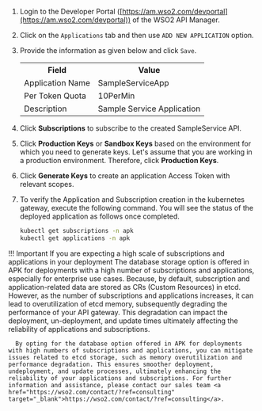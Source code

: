 1. Login to the Developer Portal ([https://am.wso2.com/devportal](https://am.wso2.com/devportal)) of the WSO2 API Manager.
2. Click on the `Applications` tab and then use `ADD NEW APPLICATION` option.
3. Provide the information as given below and click `Save`.

     <html>
        <table>
        <th>Field</th><th>Value</th>
        <tr><td>Application Name</td><td>SampleServiceApp</td></tr>
        <tr><td>Per Token Quota</td><td>10PerMin</td></tr>
        <tr><td>Description</td><td>Sample Service Application</td></tr>
        </table>
     </html>

4. Click **Subscriptions** to subscribe to the created SampleService API.
5. Click **Production Keys** or **Sandbox Keys** based on the environment for which you need to generate keys.
   Let's assume that you are working in a production environment. Therefore, click **Production Keys**.
5. Click **Generate Keys** to create an application Access Token with relevant scopes.
6. To verify the Application and Subscription creation in the kubernetes gateway, execute the following command. You will see the status of the deployed application as follows once completed.

    ```bash
    kubectl get subscriptions -n apk
    kubectl get applications -n apk
    ```

!!! Important If you are expecting a high scale of subscriptions and applications in your deployment
      The database storage option is offered in APK for deployments with a high number of subscriptions and applications, especially for enterprise use cases. Because, by default, subscription and application-related data are stored as CRs (Custom Resources) in etcd. However, as the number of subscriptions and applications increases, it can lead to overutilization of etcd memory, subsequently degrading the performance of your API gateway. This degradation can impact the deployment, un-deployment, and update times ultimately affecting the reliability of applications and subscriptions.
      
      By opting for the database option offered in APK for deployments with high numbers of subscriptions and applications, you can mitigate issues related to etcd storage, such as memory overutilization and performance degradation. This ensures smoother deployment, undeployment, and update processes, ultimately enhancing the reliability of your applications and subscriptions. For further information and assistance, please contact our sales team <a href="https://wso2.com/contact/?ref=consulting" target="_blank">https://wso2.com/contact/?ref=consulting</a>.